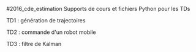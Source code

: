 #2016_cde_estimation
Supports de cours et fichiers Python pour les TDs

TD1 : génération de trajectoires

TD2 : commande d'un robot mobile

TD3 : filtre de Kalman
